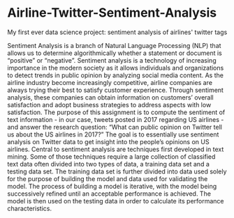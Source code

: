 # Airline-Twitter-Sentiment-Analysis
My first ever data science project: sentiment analysis of airlines' twitter tags

Sentiment Analysis is a branch of Natural Language Processing (NLP) that allows us to determine algorithmically whether a statement or document is “positive” or “negative”. Sentiment analysis is a technology of increasing importance in the modern society as it allows individuals and organizations to detect trends in public opinion by analyzing social media content. As the airline industry become increasingly competitive, airline companies are always trying their best to satisfy customer experience. Through sentiment analysis, these companies can obtain information on customers’ overall satisfaction and adopt business strategies to address aspects with low satisfaction. The purpose of this assignment is to compute the sentiment of text information - in our case, tweets posted in 2017 regarding US airlines - and answer the research question: “What can public opinion on Twitter tell us about the US airlines in 2017?” The goal is to essentially use sentiment analysis on Twitter data to get insight into the people’s opinions on US airlines. Central to sentiment analysis are techniques first developed in text mining. Some of those techniques require a large collection of classified text data often divided into two types of data, a training data set and a testing data set. The training data set is further divided into data used solely for the purpose of building the model and data used for validating the model. The process of building a model is iterative, with the model being successively refined until an acceptable performance is achieved. The model is then used on the testing data in order to calculate its performance characteristics.
